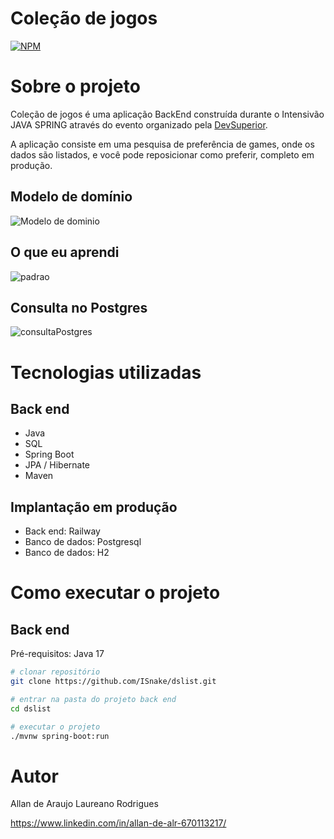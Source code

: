 # Coleção de jogos 
[![NPM](https://img.shields.io/npm/l/react)](https://github.com/ISnake/example-readme/blob/main/LICENSE)  

# Sobre o projeto

Coleção de jogos é uma aplicação BackEnd construída durante o Intensivão JAVA SPRING através do evento organizado pela [DevSuperior](https://devsuperior.com "Site da DevSuperior").

A aplicação consiste em uma pesquisa de preferência de games, onde os dados são listados, e você pode reposicionar como preferir, completo em produção.  



## Modelo de domínio
![Modelo de dominio](https://github.com/ISnake/example-readme/assets/103696115/77660de4-9941-4148-9f19-d2a031f86550)

## O que eu aprendi
![padrao](https://github.com/ISnake/example-readme/assets/103696115/67379310-d430-42b2-aa45-3429a8176d25)

## Consulta no Postgres
![consultaPostgres](https://github.com/ISnake/example-readme/assets/103696115/357649b4-2946-4f2c-9275-923b5e1465a0)

# Tecnologias utilizadas
## Back end
- Java
- SQL
- Spring Boot
- JPA / Hibernate
- Maven

## Implantação em produção
- Back end: Railway
- Banco de dados: Postgresql
- Banco de dados: H2

# Como executar o projeto

## Back end
Pré-requisitos: Java 17

```bash
# clonar repositório
git clone https://github.com/ISnake/dslist.git

# entrar na pasta do projeto back end
cd dslist

# executar o projeto
./mvnw spring-boot:run
```

# Autor

Allan de Araujo Laureano Rodrigues

https://www.linkedin.com/in/allan-de-alr-670113217/

